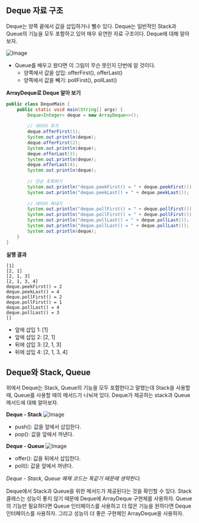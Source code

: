 ## Deque 자료 구조
Deque는 양쪽 끝에서 값을 삽입하거나 뺄수 있다. Deque는 일반적인 Stack과 Queue의 기능을 모두 포함하고 있어 매우 유연한 자료 구조이다. Deque에 대해 알아보자.

![Image](https://github.com/user-attachments/assets/bf50bb93-daa1-4436-881c-c3e73e909f50)
- Queue를 배우고 왔다면 이 그림이 무슨 뜻인지 단번에 알 것이다.
	- 양쪽에서 값을 삽입: offerFirst(), offerLast()
	- 양쪽에서 값을 빼기: pollFirst(), pollLast()

**ArrayDeque로 Deque 알아 보기**
~~~ java
public class DequeMain {  
    public static void main(String[] args) {  
        Deque<Integer> deque = new ArrayDeque<>();  
  
        // 데이터 추가  
        deque.offerFirst(1);  
        System.out.println(deque);  
        deque.offerFirst(2);  
        System.out.println(deque);  
        deque.offerLast(3);  
        System.out.println(deque);  
        deque.offerLast(4);  
        System.out.println(deque);  
  
        // 단순 조회하기  
        System.out.println("deque.peekFirst() = " + deque.peekFirst());  
        System.out.println("deque.peekLast() = " + deque.peekLast());  
  
        // 데이터 꺼내기  
        System.out.println("deque.pollFirst() = " + deque.pollFirst());  
        System.out.println("deque.pollFirst() = " + deque.pollFirst());  
        System.out.println("deque.pollLast() = " + deque.pollLast());  
        System.out.println("deque.pollLast() = " + deque.pollLast());  
        System.out.println(deque);  
    }
}
~~~

**실행 결과**
~~~
[1]
[2, 1]
[2, 1, 3]
[2, 1, 3, 4]
deque.peekFirst() = 2
deque.peekLast() = 4
deque.pollFirst() = 2
deque.pollFirst() = 1
deque.pollLast() = 4
deque.pollLast() = 3
[]
~~~
- 앞에 삽입 1: \[1]
- 앞에 삽입 2: \[2, 1]
- 뒤에 삽입 3: \[2, 1, 3]
- 뒤에 삽입 4: \[2, 1, 3, 4]

## Deque와 Stack, Queue
위에서 Deque는 Stack, Queue의 기능을 모두 포함한다고 말했는데 Stack을 사용할 때, Queue를 사용할 때의 메서드가 나눠져 있다. Deque가 제공하는 stack과 Queue 메서드에 대해 알아보자.

**Deque - Stack**
![Image](https://github.com/user-attachments/assets/901a5603-b249-4ee8-9e61-a5990489c95e)
- push(): 값을 앞에서 삽입한다.
- pop(): 값을 앞에서 꺼낸다.

**Deque - Queue**
![Image](https://github.com/user-attachments/assets/40315310-a260-4428-b95a-5d3a19565e11)
- offer(): 값을 뒤에서 삽입한다.
- poll(): 값을 앞에서 꺼낸다.

*Deque - Stack, Queue 예제 코드는 똑같기 때문에 생략한다.*

Deque에서 Stack과 Queue을 위한 메서드가 제공된다는 것을 확인할 수 있다. Stack 클래스는 성능이 좋지 않기 때문에 Deque에 ArrayDeque 구현체를 사용하자. Queue의 기능만 필요하다면 Queue 인터페이스를 사용하고 더 많은 기능을 원하다면 Deque 인터페이스를 사용하자. 그리고 성능이 더 좋은 구현체인 ArrayDeque을 사용하자.





